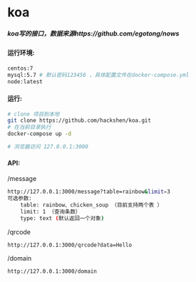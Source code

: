 # koa

##### koa写的接口，数据来源https://github.com/egotong/nows 


#### 运行环境:

```bash
centos:7
mysql:5.7 # 默认密码123456 ，具体配置文件在docker-compose.yml
node:latest
```
#### 运行: 

```bash
# clone 项目到本地
git clone https://github.com/hackshen/koa.git
# 在当前目录执行
docker-compose up -d

# 浏览器访问 127.0.0.1:3000
```

#### API:
/message
```bash
http://127.0.0.1:3000/message?table=rainbow&limit=3
可选参数:
    table: rainbow、chicken_soup （目前支持两个表 ）
    limit: 1 （查询条数）
    type: text (默认返回一个对象)
```

/qrcode
```bash
http://127.0.0.1:3000/qrcode?data=Hello
```

/domain
```bash
http://127.0.0.1:3000/domain
```
